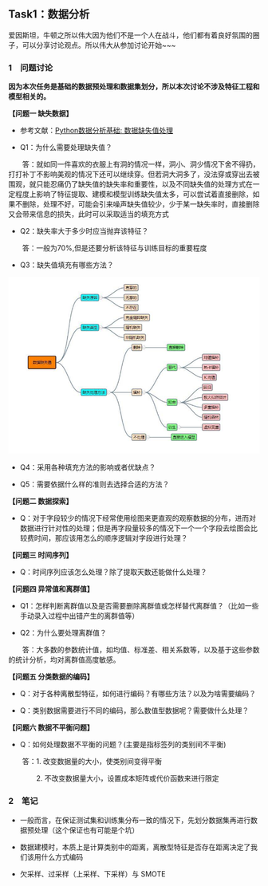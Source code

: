 ## Task1：数据分析

爱因斯坦，牛顿之所以伟大因为他们不是一个人在战斗，他们都有着良好氛围的圈子，可以分享讨论观点。所以伟大从参加讨论开始~~~

### 1&emsp;问题讨论

**因为本次任务是基础的数据预处理和数据集划分，所以本次讨论不涉及特征工程和模型相关的。**

**【问题一 缺失数据】**

 - 参考文献：[Python数据分析基础: 数据缺失值处理](https://juejin.im/post/5b5c4e6c6fb9a04f90791e0c)

 - Q1：为什么需要处理缺失值？

 &emsp;&emsp;答：就如同一件喜欢的衣服上有洞的情况一样，洞小、洞少情况下舍不得扔，打打补丁不影响美观的情况下还可以继续穿。但若洞大洞多了，没法穿或穿出去被围观，就只能忍痛仍了缺失值的缺失率和重要性，以及不同缺失值的处理方式在一定程度上影响了特征提取、建模和模型训练缺失值太多，可以尝试着直接删除，如果不删除，处理不好，可能会引来噪声缺失值较少，少于某一缺失率时，直接删除又会带来信息的损失，此时可以采取适当的填充方式

 - Q2：缺失率大于多少时应当抛弃该特征？
 
 &emsp;&emsp;答：一般为70%,但是还要分析该特征与训练目标的重要程度

 - Q3：缺失值填充有哪些方法？
 
 ![缺失值处理](./fig/1.jpg)

 - Q4：采用各种填充方法的影响或者优缺点？

 - Q5：需要依据什么样的准则去选择合适的方法？

**【问题二 数据探索】**

 - Q：对于字段较少的情况下经常使用绘图来更直观的观察数据的分布，进而对数据进行针对性的处理；但是再字段量较多的情况下一个一个字段去绘图会比较费时间，那应该用怎么的顺序逻辑对字段进行处理？

**【问题三 时间序列】**

 - Q：时间序列应该怎么处理？除了提取天数还能做什么处理？

**【问题四 异常值和离群值】**

 - Q1：怎样判断离群值以及是否需要删除离群值或怎样替代离群值？（比如一些手动录入过程中出错产生的离群值等）
 
 - Q2：为什么要处理离群值？
 
 &emsp;&emsp;答：大多数的参数统计值，如均值、标准差、相关系数等，以及基于这些参数的统计分析，均对离群值高度敏感。

**【问题五 分类数据的编码】**

 - Q：对于各种离散型特征，如何进行编码？有哪些方法？以及为啥需要编码？
 
 - Q：类别数据需要进行不同的编码，那么数值型数据呢？需要做什么处理？

**【问题六 数据不平衡问题】**

 - Q：如何处理数据不平衡的问题？(主要是指标签列的类别间不平衡)
 
 &emsp;&emsp;答：1. 改变数据量的大小，使类别间变得平衡
 
 &emsp;&emsp;&emsp;&emsp;2. 不改变数据量大小，设置成本矩阵或代价函数来进行限定
 
### 2&emsp;笔记

 - 一般而言，在保证测试集和训练集分布一致的情况下，先划分数据集再进行数据预处理（这个保证也有可能是个坑）
 
 - 数据建模时，本质上是计算类别中的距离，离散型特征是否存在距离决定了我们该用什么方式编码
 
 - 欠采样、过采样（上采样、下采样）与 SMOTE
 
